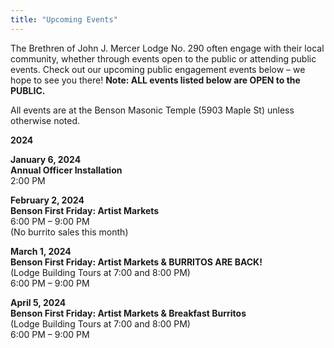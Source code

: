 ```yaml
---
title: "Upcoming Events"
--- 
```


The Brethren of John J. Mercer Lodge No. 290 often engage with their local community, whether through events open to the public or attending public events. Check out our upcoming public engagement events below &#8211; we hope to see you there! **Note: ALL events listed below are OPEN to the PUBLIC.**

All events are at the Benson Masonic Temple (5903 Maple St) unless otherwise noted.

**2024**

**January 6, 2024**  
**Annual Officer Installation**  
2:00 PM  
  
**February 2, 2024**  
**Benson First Friday: Artist Markets**  
6:00 PM &#8211; 9:00 PM  
(No burrito sales this month)  
  
**March 1, 2024  
Benson First Friday: Artist Markets & BURRITOS ARE BACK!**  
(Lodge Building Tours at 7:00 and 8:00 PM)  
6:00 PM &#8211; 9:00 PM  
  
**April 5, 2024**  
**Benson First Friday: Artist Markets & Breakfast Burritos**  
(Lodge Building Tours at 7:00 and 8:00 PM)  
6:00 PM &#8211; 9:00 PM
